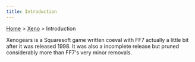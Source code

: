 ```yaml
---
title: Introduction
---
```


[Home](../Main%20Page.md.md) > [Xeno](../Xeno.md) > Introduction

Xenogears is a Squaresoft game written coeval with FF7 actually a little
bit after it was released 1998. It was also a incomplete release but
pruned considerably more than FF7's very minor removals.
